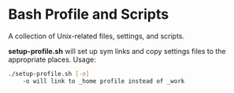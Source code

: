 Bash Profile and Scripts
=========================
A collection of Unix-related files, settings, and scripts.

**setup-profile.sh** will set up sym links and copy settings files to the appropriate places. Usage:

```bash
./setup-profile.sh [-o]
	-o will link to _home profile instead of _work
```
